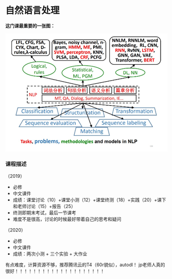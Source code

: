 # 自然语言处理

**这门课最重要的一张图：**

![这门课最重要的一张图](%E8%BF%99%E9%97%A8%E8%AF%BE%E6%9C%80%E9%87%8D%E8%A6%81%E7%9A%84%E4%B8%80%E5%BC%A0%E5%9B%BE.jpg)



### 课程描述
（2019）
- 必修
- 中文课件
- 成绩：课堂讨论（10）+课堂小测（12）+课堂终测（18）+实践（20）+课下和老师讨论（15）+报告（25）
- 终测即期末考试，最后一节课考
- 难度不是很高，讨论的时候最好带着自己的思考和疑问

（2020）
- 必修
- 中文课件
- 成绩：两次小测 + 三个实验 + 大作业

有点难度，计算资源不够，推荐腾讯云的T4（60r貌似），autodl！
jp老师人真的很好！！！！！！！！！！！！！！！！！！！！